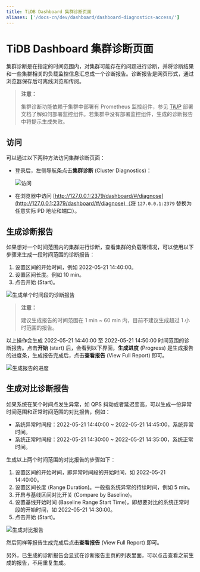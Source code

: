 ```yaml
---
title: TiDB Dashboard 集群诊断页面
aliases: ['/docs-cn/dev/dashboard/dashboard-diagnostics-access/']
---
```


# TiDB Dashboard 集群诊断页面

集群诊断是在指定的时间范围内，对集群可能存在的问题进行诊断，并将诊断结果和一些集群相关的负载监控信息汇总成一个诊断报告。诊断报告是网页形式，通过浏览器保存后可离线浏览和传阅。

> **注意：**
>
> 集群诊断功能依赖于集群中部署有 Prometheus 监控组件，参见 [TiUP](/tiup/tiup-overview.md) 部署文档了解如何部署监控组件。若集群中没有部署监控组件，生成的诊断报告中将提示生成失败。

## 访问

可以通过以下两种方法访问集群诊断页面：

* 登录后，左侧导航条点击**集群诊断** (Cluster Diagnostics)：

    ![访问](https://download.pingcap.com/images/docs-cn/dashboard/dashboard-diagnostics-access-v650.png)

* 在浏览器中访问 [http://127.0.0.1:2379/dashboard/#/diagnose](http://127.0.0.1:2379/dashboard/#/diagnose)（将 `127.0.0.1:2379` 替换为任意实际 PD 地址和端口）。

## 生成诊断报告

如果想对一个时间范围内的集群进行诊断，查看集群的负载等情况，可以使用以下步骤来生成一段时间范围的诊断报告：

1. 设置区间的开始时间，例如 2022-05-21 14:40:00。
2. 设置区间长度。例如 10 min。
3. 点击开始 (Start)。

![生成单个时间段的诊断报告](https://download.pingcap.com/images/docs-cn/dashboard/dashboard-diagnostics-gen-report-v650.png)

> **注意：**
>
> 建议生成报告的时间范围在 1 min ~ 60 min 内，目前不建议生成超过 1 小时范围的报告。

以上操作会生成 2022-05-21 14:40:00 至 2022-05-21 14:50:00 时间范围的诊断报告。点击**开始** (start) 后，会看到以下界面，**生成进度** (Progress) 是生成报告的进度条，生成报告完成后，点击**查看报告** (View Full Report) 即可。

![生成报告的进度](https://download.pingcap.com/images/docs-cn/dashboard/dashboard-diagnostics-gen-process-v650.png)

## 生成对比诊断报告

如果系统在某个时间点发生异常，如 QPS 抖动或者延迟变高，可以生成一份异常时间范围和正常时间范围的对比报告，例如：

* 系统异常时间段：2022-05-21 14:40:00 ~ 2022-05-21 14:45:00，系统异常时间。
* 系统正常时间段：2022-05-21 14:30:00 ~ 2022-05-21 14:35:00，系统正常时间。

生成以上两个时间范围的对比报告的步骤如下：

1. 设置区间的开始时间，即异常时间段的开始时间，如 2022-05-21 14:40:00。
2. 设置区间长度 (Range Duration)。一般指系统异常的持续时间，例如 5 min。
3. 开启与基线区间对比开关 (Compare by Baseline)。
4. 设置基线开始时间 (Baseline Range Start Time)，即想要对比的系统正常时段的开始时间，如 2022-05-21 14:30:00。
5. 点击开始 (Start)。

![生成对比报告](https://download.pingcap.com/images/docs-cn/dashboard/dashboard-diagnostics-gen-compare-report-v650.png)

然后同样等报告生成完成后点击**查看报告** (View Full Report) 即可。

另外，已生成的诊断报告会显式在诊断报告主页的列表里面，可以点击查看之前生成的报告，不用重复生成。
